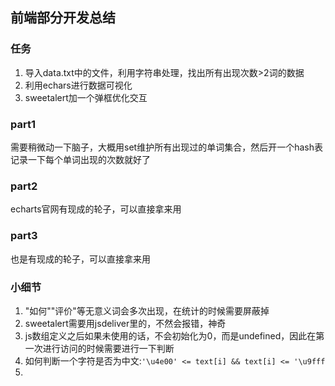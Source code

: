 ## 前端部分开发总结

### 任务

1. 导入data.txt中的文件，利用字符串处理，找出所有出现次数>2词的数据
2. 利用echars进行数据可视化
3. sweetalert加一个弹框优化交互

### part1

需要稍微动一下脑子，大概用set维护所有出现过的单词集合，然后开一个hash表记录一下每个单词出现的次数就好了

### part2

echarts官网有现成的轮子，可以直接拿来用

### part3

也是有现成的轮子，可以直接拿来用

### 小细节

1. "如何""评价"等无意义词会多次出现，在统计的时候需要屏蔽掉
2. sweetalert需要用jsdeliver里的，不然会报错，神奇
3. js数组定义之后如果未使用的话，不会初始化为0，而是undefined，因此在第一次进行访问的时候需要进行一下判断
4. 如何判断一个字符是否为中文:`'\u4e00' <= text[i] && text[i] <= '\u9fff`
5. 
